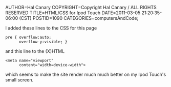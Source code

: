 AUTHOR=Hal Canary
COPYRIGHT=Copyright Hal Canary / ALL RIGHTS RESERVED
TITLE=HTML/CSS for Ipod Touch
DATE=2011-03-05 21:20:35-06:00 (CST)
POSTID=1090
CATEGORIES=computersAndCode;

I added these lines to the CSS for this page

    pre { overflow:auto;
          overflow-y:visible; }

and this line to the (X)HTML

    <meta name="viewport"
          content="width=device-width">

which seems to make the site render much much better on my Ipod Touch's small screen.
